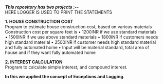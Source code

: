 ***This repository has two projects :--***  
HERE LOGGER IS USED TO PRINT THE STATEMENTS

**1. HOUSE CONSTRUCTION COST**  
Program to estimate house construction cost, based on various materials
Construction cost per square feet is 
• 1200INR if we use standard materials 
• 1500INR if we use above standard materials 
• 1800INR if customers needs high standard material 
• 2500INR if customer needs high standard material and fully automated home
• Input will be material standard, total area of house and if they want fully automated home

**2. INTEREST CALCULATION**  
    Program to calculate simple interest, and compound interest.
    
 **In this we applied the concept of Exceptions and Logging.**
